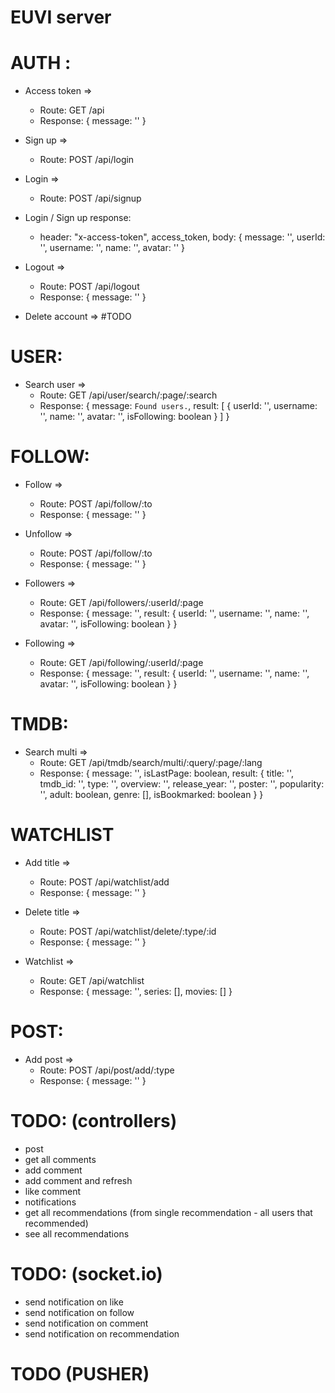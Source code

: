# EUVI server

# AUTH :

  * Access token => 
    - Route: GET /api
    - Response: { message: '' }

  * Sign up => 
    - Route: POST /api/login

  * Login => 
    - Route: POST /api/signup

  * Login / Sign up response: 
    - header: "x-access-token", access_token, 
      body: { 
        message: '',
        userId: '',
        username: '',
        name: '',
        avatar: ''
      }

  * Logout => 
    - Route: POST /api/logout
    - Response: { message: '' }

  * Delete account => #TODO

# USER:

  * Search user =>
    - Route: GET /api/user/search/:page/:search
    - Response: {
        message: `Found users.`,
        result: [
          {
            userId: '',
            username: '',
            name: '',
            avatar: '',
            isFollowing: boolean
          }
        ]
      }
    
# FOLLOW:

  * Follow =>
    - Route: POST /api/follow/:to
    - Response: { message: '' }

  * Unfollow =>
    - Route: POST /api/follow/:to
    - Response: { message: '' }

  * Followers =>
    - Route: GET /api/followers/:userId/:page
    - Response: {
        message: '',
        result: {
          userId: '',
          username: '',
          name: '',
          avatar: '',
          isFollowing: boolean
        }
      }

  * Following =>
    - Route: GET /api/following/:userId/:page
    - Response: {
        message: '',
        result: {
          userId: '',
          username: '',
          name: '',
          avatar: '',
          isFollowing: boolean
        }
      }

# TMDB:

  * Search multi =>
    - Route: GET /api/tmdb/search/multi/:query/:page/:lang
    - Response: {
        message: '',
        isLastPage: boolean,
        result: {
          title: '',
          tmdb_id: '',
          type: '',
          overview: '',
          release_year: '',
          poster: '',
          popularity: '',
          adult: boolean,
          genre: [],
          isBookmarked: boolean
        }
      }

# WATCHLIST

  * Add title =>
    - Route: POST /api/watchlist/add
    - Response: { message: '' }

  * Delete title => 
    - Route: POST /api/watchlist/delete/:type/:id
    - Response: { message: '' }

  * Watchlist =>
    - Route: GET /api/watchlist
    - Response: {
        message: '',
        series: [],
        movies: []
      }

# POST:
  
  * Add post =>
    - Route: POST /api/post/add/:type
    - Response: { message: '' }

#

# TODO: (controllers)
 - post
 - get all comments 
 - add comment
 - add comment and refresh
 - like comment
 - notifications
 - get all recommendations (from single recommendation - all users that recommended)
 - see all recommendations

# TODO: (socket.io)
 - send notification on like
 - send notification on follow
 - send notification on comment
 - send notification on recommendation

# TODO (PUSHER)
